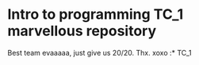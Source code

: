 # Intro to programming TC_1 marvellous repository
Best team evaaaaa, just give us 20/20. 
Thx.
xoxo :*
TC_1
